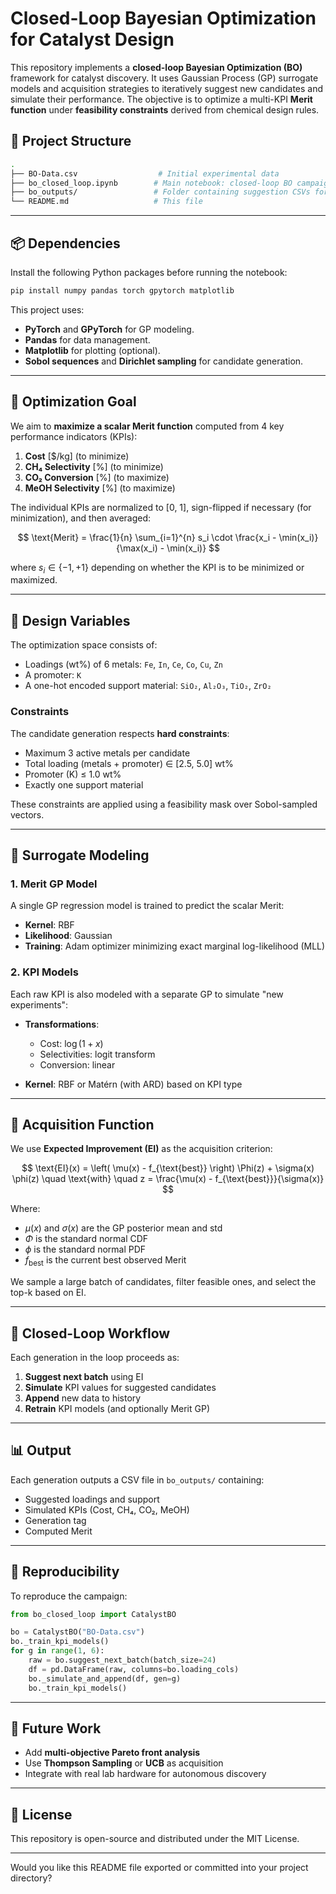 # Closed-Loop Bayesian Optimization for Catalyst Design

This repository implements a **closed-loop Bayesian Optimization (BO)** framework for catalyst discovery. It uses Gaussian Process (GP) surrogate models and acquisition strategies to iteratively suggest new candidates and simulate their performance. The objective is to optimize a multi-KPI **Merit function** under **feasibility constraints** derived from chemical design rules.

## 📁 Project Structure

```bash
.
├── BO-Data.csv                  # Initial experimental data
├── bo_closed_loop.ipynb        # Main notebook: closed-loop BO campaign
├── bo_outputs/                 # Folder containing suggestion CSVs for each generation
└── README.md                   # This file
```

---

## 📦 Dependencies

Install the following Python packages before running the notebook:

```bash
pip install numpy pandas torch gpytorch matplotlib
```

This project uses:

* **PyTorch** and **GPyTorch** for GP modeling.
* **Pandas** for data management.
* **Matplotlib** for plotting (optional).
* **Sobol sequences** and **Dirichlet sampling** for candidate generation.

---

## 🎯 Optimization Goal

We aim to **maximize a scalar Merit function** computed from 4 key performance indicators (KPIs):

1. **Cost** \[\$/kg] (to minimize)
2. **CH₄ Selectivity** \[%] (to minimize)
3. **CO₂ Conversion** \[%] (to maximize)
4. **MeOH Selectivity** \[%] (to maximize)

The individual KPIs are normalized to \[0, 1], sign-flipped if necessary (for minimization), and then averaged:

$$
\text{Merit} = \frac{1}{n} \sum_{i=1}^{n} s_i \cdot \frac{x_i - \min(x_i)}{\max(x_i) - \min(x_i)}
$$

where $s_i \in \{-1, +1\}$ depending on whether the KPI is to be minimized or maximized.

---

## 🧪 Design Variables

The optimization space consists of:

* Loadings (wt%) of 6 metals: `Fe`, `In`, `Ce`, `Co`, `Cu`, `Zn`
* A promoter: `K`
* A one-hot encoded support material: `SiO₂`, `Al₂O₃`, `TiO₂`, `ZrO₂`

### Constraints

The candidate generation respects **hard constraints**:

* Maximum 3 active metals per candidate
* Total loading (metals + promoter) ∈ \[2.5, 5.0] wt%
* Promoter (K) ≤ 1.0 wt%
* Exactly one support material

These constraints are applied using a feasibility mask over Sobol-sampled vectors.

---

## 🧠 Surrogate Modeling

### 1. **Merit GP Model**

A single GP regression model is trained to predict the scalar Merit:

* **Kernel**: RBF
* **Likelihood**: Gaussian
* **Training**: Adam optimizer minimizing exact marginal log-likelihood (MLL)

### 2. **KPI Models**

Each raw KPI is also modeled with a separate GP to simulate "new experiments":

* **Transformations**:

  * Cost: $\log(1 + x)$
  * Selectivities: logit transform
  * Conversion: linear
* **Kernel**: RBF or Matérn (with ARD) based on KPI type

---

## 🚀 Acquisition Function

We use **Expected Improvement (EI)** as the acquisition criterion:

$$
\text{EI}(x) = \left( \mu(x) - f_{\text{best}} \right) \Phi(z) + \sigma(x) \phi(z)
\quad \text{with} \quad z = \frac{\mu(x) - f_{\text{best}}}{\sigma(x)}
$$

Where:

* $\mu(x)$ and $\sigma(x)$ are the GP posterior mean and std
* $\Phi$ is the standard normal CDF
* $\phi$ is the standard normal PDF
* $f_{\text{best}}$ is the current best observed Merit

We sample a large batch of candidates, filter feasible ones, and select the top-k based on EI.

---

## 🔁 Closed-Loop Workflow

Each generation in the loop proceeds as:

1. **Suggest next batch** using EI
2. **Simulate** KPI values for suggested candidates
3. **Append** new data to history
4. **Retrain** KPI models (and optionally Merit GP)

---

## 📊 Output

Each generation outputs a CSV file in `bo_outputs/` containing:

* Suggested loadings and support
* Simulated KPIs (Cost, CH₄, CO₂, MeOH)
* Generation tag
* Computed Merit

---

## 🧪 Reproducibility

To reproduce the campaign:

```python
from bo_closed_loop import CatalystBO

bo = CatalystBO("BO-Data.csv")
bo._train_kpi_models()
for g in range(1, 6):
    raw = bo.suggest_next_batch(batch_size=24)
    df = pd.DataFrame(raw, columns=bo.loading_cols)
    bo._simulate_and_append(df, gen=g)
    bo._train_kpi_models()
```

---

## 🧠 Future Work

* Add **multi-objective Pareto front analysis**
* Use **Thompson Sampling** or **UCB** as acquisition
* Integrate with real lab hardware for autonomous discovery

---

## 📜 License

This repository is open-source and distributed under the MIT License.

---

Would you like this README file exported or committed into your project directory?
